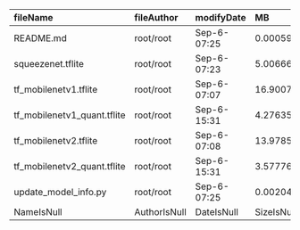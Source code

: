 | fileName | fileAuthor | modifyDate | MB | md5 |
|:--|:--|:--|:--|:--|
|README.md | root/root | Sep-6-07:25 | 0.000598 | e600b958a7041bedbe113d7d0c3d0a61 |
|squeezenet.tflite | root/root | Sep-6-07:23 | 5.006664 | 2bb5c960ff74229c0d5999a77027d4ab |
|tf_mobilenetv1.tflite | root/root | Sep-6-07:07 | 16.90076 | 8ac1abc6bb388135b8ae9343460482fe |
|tf_mobilenetv1_quant.tflite | root/root | Sep-6-15:31 | 4.276352 | 5ca18f37b44c50c0e0f93efb2c8b7af2 |
|tf_mobilenetv2.tflite | root/root | Sep-6-07:08 | 13.978596 | d8065bc96469fdc4f3fdb05b878c6bbc |
|tf_mobilenetv2_quant.tflite | root/root | Sep-6-15:31 | 3.57776 | 72bd6012812f0c1ff3c8fbc4101e0981 |
|update_model_info.py | root/root | Sep-6-07:25 | 0.002044 | 61d0991819f4c8d30958a8da748ea81a |
|NameIsNull | AuthorIsNull | DateIsNull | SizeIsNull |  |
